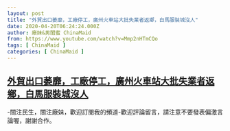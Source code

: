 ```yaml
---
layout: post
title: "外貿出口萎靡，工廠停工，廣州火車站大批失業者返鄉，白馬服裝城沒人"
date: 2020-04-20T06:24:24.000Z
author: 廠妹&男閨蜜 ChinaMaid
from: https://www.youtube.com/watch?v=Mmp2nHTmCQo
tags: [ ChinaMaid ]
categories: [ ChinaMaid ]
---
```

<!--1587363864000-->
[外貿出口萎靡，工廠停工，廣州火車站大批失業者返鄉，白馬服裝城沒人](https://www.youtube.com/watch?v=Mmp2nHTmCQo)
------

<div>
-關注民生，關注廠妹，歡迎訂閱我的頻道-歡迎評論留言，請注意不要發表偏激言論喔，謝謝合作。
</div>
